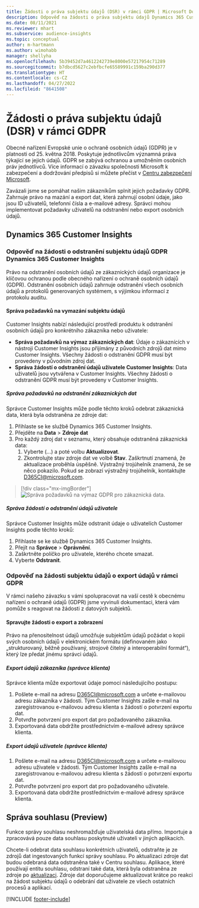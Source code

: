 ```yaml
---
title: Žádosti o práva subjektu údajů (DSR) v rámci GDPR | Microsoft Docs
description: Odpověď na žádosti o práva subjektu údajů Dynamics 365 Customer Insights.
ms.date: 08/11/2021
ms.reviewer: mhart
ms.subservice: audience-insights
ms.topic: conceptual
author: m-hartmann
ms.author: wimohabb
manager: shellyha
ms.openlocfilehash: 5b39452d7a4612242739e8000e57217954c71289
ms.sourcegitcommit: b7dbcd5627c2ebfbcfe65589991c159ba290d377
ms.translationtype: HT
ms.contentlocale: cs-CZ
ms.lasthandoff: 04/27/2022
ms.locfileid: "8641508"
---
```

# <a name="data-subject-rights-dsr-requests-under-gdpr"></a>Žádosti o práva subjektu údajů (DSR) v rámci GDPR

Obecné nařízení Evropské unie o ochraně osobních údajů (GDPR) je v platnosti od 25. května 2018. Poskytuje jednotlivcům významná práva týkající se jejich údajů. GDPR se zabývá ochranou a umožněním osobních práv jednotlivců. Více informací o závazku společnosti Microsoft k zabezpečení a dodržování předpisů si můžete přečíst v [Centru zabezpečení Microsoft](https://www.microsoft.com/trust-center).

Zavázali jsme se pomáhat našim zákazníkům splnit jejich požadavky GDPR. Zahrnuje právo na mazání a export dat, která zahrnují osobní údaje, jako jsou ID uživatelů, telefonní čísla a e-mailové adresy. Správci mohou implementovat požadavky uživatelů na odstranění nebo export osobních údajů.

## <a name="dynamics-365-customer-insights"></a>Dynamics 365 Customer Insights

### <a name="responding-to-gdpr-data-subject-delete-requests-for-dynamics-365-customer-insights"></a>Odpověď na žádosti o odstranění subjektu údajů GDPR Dynamics 365 Customer Insights

Právo na odstranění osobních údajů ze zákaznických údajů organizace je klíčovou ochranou podle obecného nařízení o ochraně osobních údajů (GDPR). Odstranění osobních údajů zahrnuje odstranění všech osobních údajů a protokolů generovaných systémem, s výjimkou informací z protokolu auditu.

#### <a name="manage-data-subject-delete-requests"></a>Správa požadavků na vymazání subjektu údajů

Customer Insights nabízí následující prostředí produktu k odstranění osobních údajů pro konkrétního zákazníka nebo uživatele:

- **Správa požadavků na výmaz zákaznických dat**: Údaje o zákaznících v nástroji Customer Insights jsou přijímány z původních zdrojů dat mimo Customer Insights. Všechny žádosti o odstranění GDPR musí být provedeny v původním zdroj dat.
- **Správa žádostí o odstranění údajů uživatele Customer Insights**: Data uživatelů jsou vytvářena v Customer Insights. Všechny žádosti o odstranění GDPR musí být provedeny v Customer Insights.

##### <a name="manage-requests-to-delete-customer-data"></a>Správa požadavků na odstranění zákaznických dat

Správce Customer Insights může podle těchto kroků odebrat zákaznická data, která byla odstraněna ze zdroje dat:

1. Přihlaste se ke službě Dynamics 365 Customer Insights.
2. Přejděte na **Data** > **Zdroje dat**
3. Pro každý zdroj dat v seznamu, který obsahuje odstraněná zákaznická data:
   1. Vyberte (...) a poté volbu **Aktualizovat**.
   2. Zkontrolujte stav zdroje dat ve volbě **Stav**. Zaškrtnutí znamená, že aktualizace proběhla úspěšně. Výstražný trojúhelník znamená, že se něco pokazilo. Pokud se zobrazí výstražný trojúhelník, kontaktujte D365CI@microsoft.com.

> [!div class="mx-imgBorder"]
> ![Správa požadavků na výmaz GDPR pro zákaznická data.](media/gdpr-data-sources.png "Správa požadavků na výmaz GDPR pro zákaznická data")

##### <a name="manage-delete-requests-for-user-data"></a>Správa žádostí o odstranění údajů uživatele

Správce Customer Insights může odstranit údaje o uživatelích Customer Insights podle těchto kroků:

1. Přihlaste se ke službě Dynamics 365 Customer Insights.
2. Přejít na **Správce** > **Oprávnění**.
3. Zaškrtněte políčko pro uživatele, kterého chcete smazat.
4. Vyberte **Odstranit**.

### <a name="responding-to-gdpr-data-subject-export-requests"></a>Odpověď na žádosti subjektu údajů o export údajů v rámci GDPR

V rámci našeho závazku s vámi spolupracovat na vaší cestě k obecnému nařízení o ochraně údajů (GDPR) jsme vyvinuli dokumentaci, která vám pomůže s reagovat na žádosti z datových subjektů.

#### <a name="manage-export-and-view-requests"></a>Spravujte žádosti o export a zobrazení

Právo na přenositelnost údajů umožňuje subjektům údajů požádat o kopii svých osobních údajů v elektronickém formátu (definovaném jako „strukturovaný, běžně používaný, strojově čitelný a interoperabilní formát“), který lze předat jinému správci údajů.

##### <a name="export-customer-data-tenant-admin"></a>Export údajů zákazníka (správce klienta)

Správce klienta může exportovat údaje pomocí následujícího postupu:

1. Pošlete e-mail na adresu D365CI@microsoft.com a určete e-mailovou adresu zákazníka v žádosti. Tým Customer Insights zašle e-mail na zaregistrovanou e-mailovou adresu klienta s žádostí o potvrzení exportu dat.
2. Potvrďte potvrzení pro export dat pro požadovaného zákazníka.
3. Exportovaná data obdržíte prostřednictvím e-mailové adresy správce klienta.

##### <a name="export-user-data-tenant-admin"></a>Export údajů uživatele (správce klienta)

1. Pošlete e-mail na adresu D365CI@microsoft.com a určete e-mailovou adresu uživatele v žádosti. Tým Customer Insights zašle e-mail na zaregistrovanou e-mailovou adresu klienta s žádostí o potvrzení exportu dat.
2. Potvrďte potvrzení pro export dat pro požadovaného uživatele.
3. Exportovaná data obdržíte prostřednictvím e-mailové adresy správce klienta.

## <a name="consent-management-preview"></a>Správa souhlasu (Preview)

Funkce správy souhlasu neshromažďuje uživatelská data přímo. Importuje a zpracovává pouze data souhlasu poskytnuté uživateli v jiných aplikacích.

Chcete-li odebrat data souhlasu konkrétních uživatelů, odstraňte je ze zdrojů dat ingestovaných funkcí správy souhlasu. Po aktualizaci zdroje dat budou odebraná data odstraněna také v Centru souhlasu. Aplikace, které používají entitu souhlasu, odstraní také data, která byla odstraněna ze zdroje po [aktualizaci](system.md#refresh-processes). Zdroje dat doporučujeme aktualizovat krátce po reakci na žádost subjektu údajů o odebrání dat uživatele ze všech ostatních procesů a aplikací.

[!INCLUDE [footer-include](includes/footer-banner.md)]